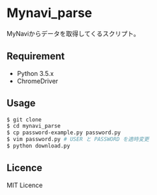 # Mynavi_parse
MyNaviからデータを取得してくるスクリプト。

## Requirement
- Python 3.5.x
- ChromeDriver

## Usage
```bash
$ git clone 
$ cd mynavi_parse
$ cp password-example.py password.py
$ vim password.py # USER と PASSWORD を適時変更
$ python download.py
```

## Licence
MIT Licence
